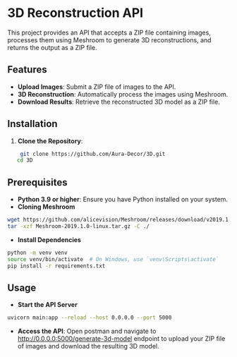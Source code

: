 # 3D Reconstruction API

This project provides an API that accepts a ZIP file containing images, processes them using Meshroom to generate 3D reconstructions, and returns the output as a ZIP file.

## Features

- **Upload Images**: Submit a ZIP file of images to the API.
- **3D Reconstruction**: Automatically process the images using Meshroom.
- **Download Results**: Retrieve the reconstructed 3D model as a ZIP file.

## Installation

1. **Clone the Repository**:
```bash
    git clone https://github.com/Aura-Decor/3D.git
   cd 3D
```

## Prerequisites

- **Python 3.9 or higher**: Ensure you have Python installed on your system.
- **Cloning Meshroom**
```bash
wget https://github.com/alicevision/Meshroom/releases/download/v2019.1.0/Meshroom-2019.1.0-linux.tar.gz.
tar -xzf Meshroom-2019.1.0-linux.tar.gz -C ./
```
- **Install Dependencies**
```bash
python -m venv venv
source venv/bin/activate  # On Windows, use `venv\Scripts\activate`
pip install -r requirements.txt
```

## Usage
- **Start the API Server**
```bash
uvicorn main:app --reload --host 0.0.0.0 --port 5000
```
- **Access the API**: Open postman and navigate to http://0.0.0.0:5000/generate-3d-model endpoint to upload your ZIP file of images and download the resulting 3D model.

